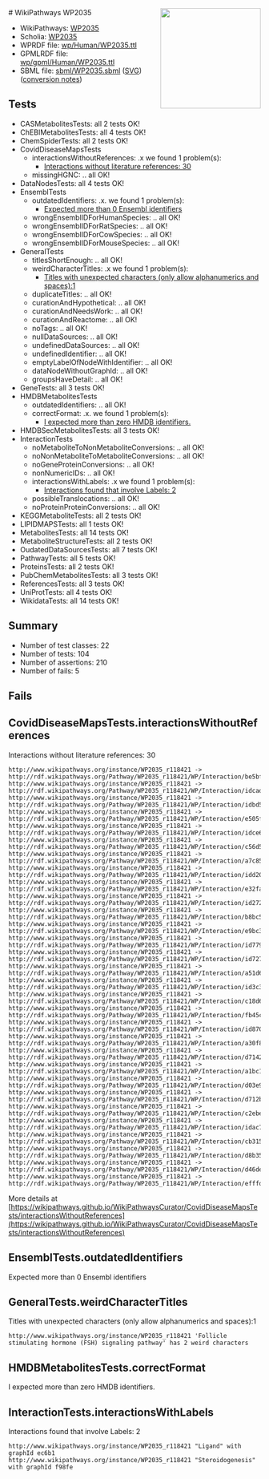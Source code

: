 <img style="float: right; width: 200px" src="../logo.png" />
# WikiPathways WP2035

* WikiPathways: [WP2035](https://identifiers.org/wikipathways:WP2035)
* Scholia: [WP2035](https://scholia.toolforge.org/wikipathways/WP2035)
* WPRDF file: [wp/Human/WP2035.ttl](../wp/Human/WP2035.ttl)
* GPMLRDF file: [wp/gpml/Human/WP2035.ttl](../wp/gpml/Human/WP2035.ttl)
* SBML file: [sbml/WP2035.sbml](../sbml/WP2035.sbml) ([SVG](../sbml/WP2035.svg)) ([conversion notes](../sbml/WP2035.txt))

## Tests
* CASMetabolitesTests: all 2 tests OK!
* ChEBIMetabolitesTests: all 4 tests OK!
* ChemSpiderTests: all 2 tests OK!
* CovidDiseaseMapsTests
    * interactionsWithoutReferences: .x we found 1 problem(s):
        * [Interactions without literature references: 30](#9701cd1f)
    * missingHGNC: .. all OK!
* DataNodesTests: all 4 tests OK!
* EnsemblTests
    * outdatedIdentifiers: .x. we found 1 problem(s):
        * [Expected more than 0 Ensembl identifiers](#f44398b7)
    * wrongEnsemblIDForHumanSpecies: .. all OK!
    * wrongEnsemblIDForRatSpecies: .. all OK!
    * wrongEnsemblIDForCowSpecies: .. all OK!
    * wrongEnsemblIDForMouseSpecies: .. all OK!
* GeneralTests
    * titlesShortEnough: .. all OK!
    * weirdCharacterTitles: .x we found 1 problem(s):
        * [Titles with unexpected characters (only allow alphanumerics and spaces):1](#fda87b3f)
    * duplicateTitles: .. all OK!
    * curationAndHypothetical: .. all OK!
    * curationAndNeedsWork: .. all OK!
    * curationAndReactome: .. all OK!
    * noTags: .. all OK!
    * nullDataSources: .. all OK!
    * undefinedDataSources: .. all OK!
    * undefinedIdentifier: .. all OK!
    * emptyLabelOfNodeWithIdentifier: .. all OK!
    * dataNodeWithoutGraphId: .. all OK!
    * groupsHaveDetail: .. all OK!
* GeneTests: all 3 tests OK!
* HMDBMetabolitesTests
    * outdatedIdentifiers: .. all OK!
    * correctFormat: .x. we found 1 problem(s):
        * [I expected more than zero HMDB identifiers.](#ad154c1e)
* HMDBSecMetabolitesTests: all 3 tests OK!
* InteractionTests
    * noMetaboliteToNonMetaboliteConversions: .. all OK!
    * noNonMetaboliteToMetaboliteConversions: .. all OK!
    * noGeneProteinConversions: .. all OK!
    * nonNumericIDs: .. all OK!
    * interactionsWithLabels: .x we found 1 problem(s):
        * [Interactions found that involve Labels: 2](#630d2679)
    * possibleTranslocations: .. all OK!
    * noProteinProteinConversions: .. all OK!
* KEGGMetaboliteTests: all 2 tests OK!
* LIPIDMAPSTests: all 1 tests OK!
* MetabolitesTests: all 14 tests OK!
* MetaboliteStructureTests: all 2 tests OK!
* OudatedDataSourcesTests: all 7 tests OK!
* PathwayTests: all 5 tests OK!
* ProteinsTests: all 2 tests OK!
* PubChemMetabolitesTests: all 3 tests OK!
* ReferencesTests: all 3 tests OK!
* UniProtTests: all 4 tests OK!
* WikidataTests: all 14 tests OK!


## Summary

* Number of test classes: 22
* Number of tests: 104
* Number of assertions: 210
* Number of fails: 5

## Fails

<a name="9701cd1f" />

## CovidDiseaseMapsTests.interactionsWithoutReferences

Interactions without literature references: 30
```
http://www.wikipathways.org/instance/WP2035_r118421 -> http://rdf.wikipathways.org/Pathway/WP2035_r118421/WP/Interaction/be5bf
http://www.wikipathways.org/instance/WP2035_r118421 -> http://rdf.wikipathways.org/Pathway/WP2035_r118421/WP/Interaction/idcad01b68
http://www.wikipathways.org/instance/WP2035_r118421 -> http://rdf.wikipathways.org/Pathway/WP2035_r118421/WP/Interaction/idbd5652e0
http://www.wikipathways.org/instance/WP2035_r118421 -> http://rdf.wikipathways.org/Pathway/WP2035_r118421/WP/Interaction/e505f
http://www.wikipathways.org/instance/WP2035_r118421 -> http://rdf.wikipathways.org/Pathway/WP2035_r118421/WP/Interaction/idce669e94
http://www.wikipathways.org/instance/WP2035_r118421 -> http://rdf.wikipathways.org/Pathway/WP2035_r118421/WP/Interaction/c56d5
http://www.wikipathways.org/instance/WP2035_r118421 -> http://rdf.wikipathways.org/Pathway/WP2035_r118421/WP/Interaction/a7c85
http://www.wikipathways.org/instance/WP2035_r118421 -> http://rdf.wikipathways.org/Pathway/WP2035_r118421/WP/Interaction/idd2091153
http://www.wikipathways.org/instance/WP2035_r118421 -> http://rdf.wikipathways.org/Pathway/WP2035_r118421/WP/Interaction/e32fa
http://www.wikipathways.org/instance/WP2035_r118421 -> http://rdf.wikipathways.org/Pathway/WP2035_r118421/WP/Interaction/id2725f271
http://www.wikipathways.org/instance/WP2035_r118421 -> http://rdf.wikipathways.org/Pathway/WP2035_r118421/WP/Interaction/b8bc5
http://www.wikipathways.org/instance/WP2035_r118421 -> http://rdf.wikipathways.org/Pathway/WP2035_r118421/WP/Interaction/e9bc3
http://www.wikipathways.org/instance/WP2035_r118421 -> http://rdf.wikipathways.org/Pathway/WP2035_r118421/WP/Interaction/id7799397c
http://www.wikipathways.org/instance/WP2035_r118421 -> http://rdf.wikipathways.org/Pathway/WP2035_r118421/WP/Interaction/id7270718a
http://www.wikipathways.org/instance/WP2035_r118421 -> http://rdf.wikipathways.org/Pathway/WP2035_r118421/WP/Interaction/a51d6
http://www.wikipathways.org/instance/WP2035_r118421 -> http://rdf.wikipathways.org/Pathway/WP2035_r118421/WP/Interaction/id3c326bea
http://www.wikipathways.org/instance/WP2035_r118421 -> http://rdf.wikipathways.org/Pathway/WP2035_r118421/WP/Interaction/c18d6
http://www.wikipathways.org/instance/WP2035_r118421 -> http://rdf.wikipathways.org/Pathway/WP2035_r118421/WP/Interaction/fb45c
http://www.wikipathways.org/instance/WP2035_r118421 -> http://rdf.wikipathways.org/Pathway/WP2035_r118421/WP/Interaction/id870c38ae
http://www.wikipathways.org/instance/WP2035_r118421 -> http://rdf.wikipathways.org/Pathway/WP2035_r118421/WP/Interaction/a30f8
http://www.wikipathways.org/instance/WP2035_r118421 -> http://rdf.wikipathways.org/Pathway/WP2035_r118421/WP/Interaction/d7142
http://www.wikipathways.org/instance/WP2035_r118421 -> http://rdf.wikipathways.org/Pathway/WP2035_r118421/WP/Interaction/a1bc1
http://www.wikipathways.org/instance/WP2035_r118421 -> http://rdf.wikipathways.org/Pathway/WP2035_r118421/WP/Interaction/d03e9
http://www.wikipathways.org/instance/WP2035_r118421 -> http://rdf.wikipathways.org/Pathway/WP2035_r118421/WP/Interaction/d712b
http://www.wikipathways.org/instance/WP2035_r118421 -> http://rdf.wikipathways.org/Pathway/WP2035_r118421/WP/Interaction/c2ebe
http://www.wikipathways.org/instance/WP2035_r118421 -> http://rdf.wikipathways.org/Pathway/WP2035_r118421/WP/Interaction/idac710208
http://www.wikipathways.org/instance/WP2035_r118421 -> http://rdf.wikipathways.org/Pathway/WP2035_r118421/WP/Interaction/cb315
http://www.wikipathways.org/instance/WP2035_r118421 -> http://rdf.wikipathways.org/Pathway/WP2035_r118421/WP/Interaction/d8b35
http://www.wikipathways.org/instance/WP2035_r118421 -> http://rdf.wikipathways.org/Pathway/WP2035_r118421/WP/Interaction/d46de
http://www.wikipathways.org/instance/WP2035_r118421 -> http://rdf.wikipathways.org/Pathway/WP2035_r118421/WP/Interaction/efffd
```

More details at [https://wikipathways.github.io/WikiPathwaysCurator/CovidDiseaseMapsTests/interactionsWithoutReferences](https://wikipathways.github.io/WikiPathwaysCurator/CovidDiseaseMapsTests/interactionsWithoutReferences)

<a name="f44398b7" />

## EnsemblTests.outdatedIdentifiers

Expected more than 0 Ensembl identifiers
<a name="fda87b3f" />

## GeneralTests.weirdCharacterTitles

Titles with unexpected characters (only allow alphanumerics and spaces):1
```
http://www.wikipathways.org/instance/WP2035_r118421 'Follicle stimulating hormone (FSH) signaling pathway' has 2 weird characters
```

<a name="ad154c1e" />

## HMDBMetabolitesTests.correctFormat

I expected more than zero HMDB identifiers.
<a name="630d2679" />

## InteractionTests.interactionsWithLabels

Interactions found that involve Labels: 2
```
http://www.wikipathways.org/instance/WP2035_r118421 "Ligand" with graphId ec6b1
http://www.wikipathways.org/instance/WP2035_r118421 "Steroidogenesis" with graphId f98fe
```

